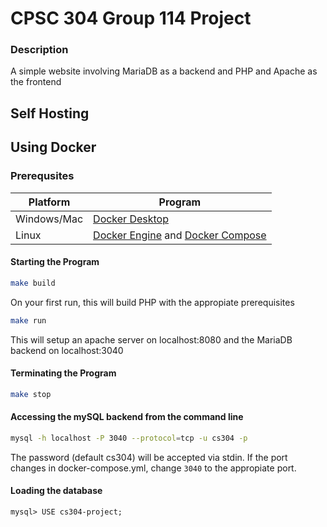 # CPSC 304 Group 114 Project
### Description
A simple website involving MariaDB as a backend and PHP and Apache as the frontend

## Self Hosting

## Using Docker
### Prerequsites

| Platform | Program |
| ------ | ------ |
| Windows/Mac| [Docker Desktop][DockerDesktopLink] |
|Linux| [Docker Engine][DockerEngineLink] and [Docker Compose][DockerComposeLink]|

#### Starting the Program 
```sh
make build
```
On your first run, this will build PHP with the appropiate prerequisites
```sh
make run
```
This will setup an apache server on localhost:8080 and the MariaDB backend on localhost:3040

#### Terminating the Program
```sh
make stop
```

#### Accessing the mySQL backend from the command line
```sh
mysql -h localhost -P 3040 --protocol=tcp -u cs304 -p
```
The password (default cs304) will be accepted via stdin. If the port changes in docker-compose.yml, change ```3040``` to the appropiate port. 
#### Loading the database
```mysql
mysql> USE cs304-project;
```

[DockerDesktopLink]: <https://www.docker.com/products/docker-desktop>
[DockerEngineLink]: <https://docs.docker.com/engine/install/#server>
[DockerComposeLink]: <https://docs.docker.com/compose/install>
